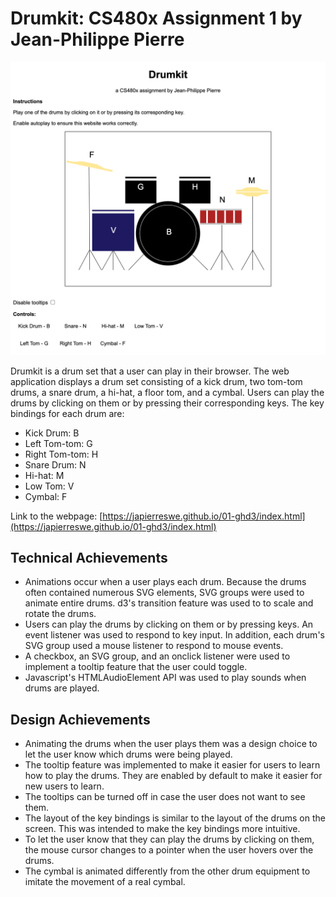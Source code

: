 Drumkit: CS480x Assignment 1 by Jean-Philippe Pierre
===

![Image of webpage](./img/screenshot.png)

Drumkit is a drum set that a user can play in their browser. The web application displays a drum set consisting of a kick drum, two tom-tom drums, a snare drum, a hi-hat, a floor tom, and a cymbal. Users can play the drums by clicking on them or by pressing their corresponding keys. The key bindings for each drum are:

* Kick Drum: B
* Left Tom-tom: G
* Right Tom-tom: H
* Snare Drum: N
* Hi-hat: M
* Low Tom: V
* Cymbal: F

Link to the webpage: [https://japierreswe.github.io/01-ghd3/index.html](https://japierreswe.github.io/01-ghd3/index.html)

## Technical Achievements
* Animations occur when a user plays each drum. Because the drums often contained numerous SVG elements, SVG groups were used to animate entire drums. d3's transition feature was used to to scale and rotate the drums.
* Users can play the drums by clicking on them or by pressing keys. An event listener was used to respond to key input. In addition, each drum's SVG group used a mouse listener to respond to mouse events.
* A checkbox, an SVG group, and an onclick listener were used to implement a tooltip feature that the user could toggle.
* Javascript's HTMLAudioElement API was used to play sounds when drums are played.

## Design Achievements
* Animating the drums when the user plays them was a design choice to let the user know which drums were being played.
* The tooltip feature was implemented to make it easier for users to learn how to play the drums. They are enabled by default to make it easier for new users to learn.
* The tooltips can be turned off in case the user does not want to see them.
* The layout of the key bindings is similar to the layout of the drums on the screen. This was intended to make the key bindings more intuitive.
* To let the user know that they can play the drums by clicking on them, the mouse cursor changes to a pointer when the user hovers over the drums.
* The cymbal is animated differently from the other drum equipment to imitate the movement of a real cymbal.